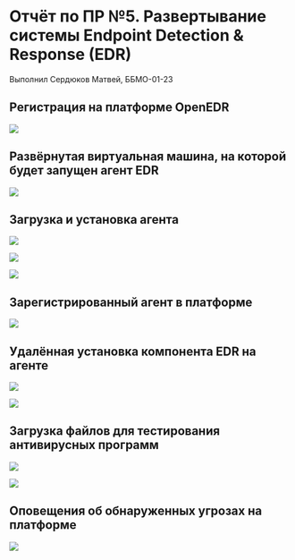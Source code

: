 # Отчёт по ПР №5. Развертывание системы Endpoint Detection & Response (EDR)

Выполнил Сердюков Матвей, ББМО-01-23

## Регистрация на платформе OpenEDR

![](./screenshots/01-register.png)

## Развёрнутая виртуальная машина, на которой будет запущен агент EDR

![](./screenshots/02-vm-deployed.png)

## Загрузка и установка агента

![](./screenshots/03-download-agent.png)

![](./screenshots/04-intalled.png)

![](./screenshots/05-about.png)

## Зарегистрированный агент в платформе

![](./screenshots/06-registered-device.png)

## Удалённая установка компонента EDR на агенте

![](./screenshots/07-install-edr.png)

![](./screenshots/08-edr-installed.png)

## Загрузка файлов для тестирования антивирусных программ

![](./screenshots/09-test-av.png)

![](./screenshots/10-download.png)

## Оповещения об обнаруженных угрозах на платформе

![](./screenshots/11-detect.png)